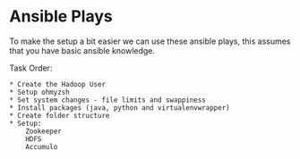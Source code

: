 # Ansible Plays

To make the setup a bit easier we can use these ansible plays, this assumes that you have basic ansible knowledge.

Task Order:

    * Create the Hadoop User
    * Setup ohmyzsh
    * Set system changes - file limits and swappiness
    * Install packages (java, python and virtualenvwrapper)
    * Create folder structure
    * Setup: 
        Zookeeper
        HDFS
        Accumulo

    
